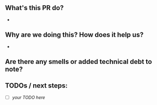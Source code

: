 <!-- 
  This template is meant to be a guide; don't feel like you need to fill out everything here.  
  Delete sections or checklist items if they are not relevant to your PR to make it easier to read/review! 
-->

## What's this PR do?
<!-- Succinctly state the changes you are making (for example: "Reduced number of articles on the homepage by one.") -->
- 

<!-- before/after table when relevant -->
<!-- | Before | After |
| ----- | ----- |
| image1 |  image2 |  -->


## Why are we doing this? How does it help us?
<!-- Describe the reasons for these changes -->
- 

## Are there any smells or added technical debt to note?

## TODOs / next steps:
<!-- Remove any checklist items that don't apply to your PR. -->
<!-- Examples:  "Run django migration," "Slack notify #all-general," etc. -->
* [ ] *your TODO here*
